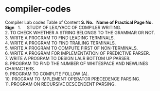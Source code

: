 # compiler-codes
Compiler Lab codes
Table of Content
<b>S. No.    Name of Practical	Page No.	Sign</b>
    1.      STUDY OF LEX/YACC OF COMPILER WRITING.		
    2.	    TO CHECK WHETHER A STRING BELONGS TO THE GRAMMAR OR NOT. 		
    3.	    WRITE A PROGRAM TO FIND LEADING TERMINALS.		
    4.    	WRITE A PROGRAM TO FIND TRAILING TERMINALS.		
    5.	    WRITE A PROGRAM TO COMPUTE FIRST OF NON-TERMINALS.		
    6.	    WRITE A PROGRAM FOR IMPLEMENTATION OF PREDICTIVE PARSER.		
    7.    	WRITE A PROGRAM TO DESIGN LALR BOTTOM UP PARSER.		
    8.	    PROGRAM TO FIND THE NUMBER OF WHITESPACE
            AND NEWLINES CHARACTERS. 		
    9.	    PROGRAM TO COMPUTE FOLLOW (A).		
    10.	    PROGRAM TO IMPLEMENT OPERATOR PRECEDENCE PARSING.		
    11.	    PROGRAM ON RECURSIVE DESCENDENT PARSING.		

